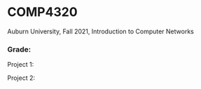# COMP4320
Auburn University, Fall 2021, Introduction to Computer Networks
### Grade:
Project 1: 

Project 2: 

